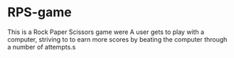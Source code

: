 # RPS-game
This is a Rock Paper Scissors game were A user gets to play with a computer, striving to to earn more scores by beating the computer through a number of attempts.s  
